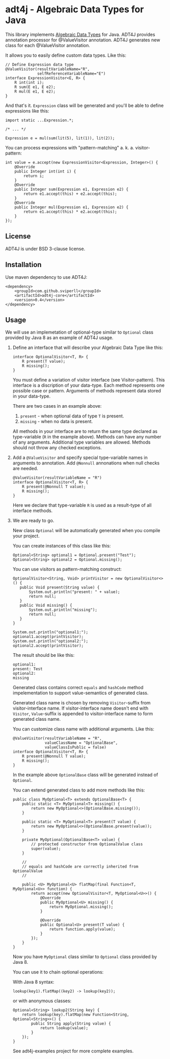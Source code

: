 adt4j - Algebraic Data Types for Java
=====================================

This library implements [Algebraic Data Types](http://en.wikipedia.org/wiki/Algebraic_data_type) for Java.
ADT4J provides annotation processor for @ValueVisitor annotation.
ADT4J generates new class for each @ValueVisitor annotation.

It allows you to easily define custom data types. Like this:

    // Define Expression data type
    @ValueVisitor(resultVariableName="R",
                  selfReferenceVariableName="E")
    interface ExpressionVisitor<E, R> {
        R int(int i);
        R sum(E e1, E e2);
        R mul(E e1, E e2);
    }

And that's it. `Expression` class will be generated and you'll be able to define expressions like this:

    import static ...Expression.*;

    /* ... */

    Expression e = mul(sum(lit(5), lit(1)), lit(2));

You can process expressions with "pattern-matching" a. k. a. visitor-pattern:

    int value = e.accept(new ExpressionVisitor<Expression, Integer>() {
        @Override
        public Integer int(int i) {
            return i;
        }
        @Override
        public Integer sum(Expression e1, Expression e2) {
            return e1.accept(this) + e2.accept(this);
        }
        @Override
        public Integer mul(Expression e1, Expression e2) {
            return e1.accept(this) * e2.accept(this);
        }
    });

License
-------

ADT4J is under BSD 3-clause license.

Installation
------------

Use maven dependency to use ADT4J:

    <dependency>
        <groupId>com.github.sviperll</groupId>
        <artifactId>adt4j-core</artifactId>
        <version>0.4</version>
    </dependency>

Usage
-----

We will use an implemetation of optional-type similar to `Optional` class provided by Java 8 as
an example of ADT4J usage.

 1. Define an interface that will describe your Algebraic Data Type like this:

        interface OptionalVisitor<T, R> {
            R present(T value);
            R missing();
        }

    You must define a variation of visitor interface (see Visitor-pattern).
    This interface is a discription of your data-type.
    Each method represents one possible case or pattern.
    Arguments of methods represent data stored in your data-type.

    There are two cases in an example above:

     1. `present` - when optional data of type `T` is present.
     2. `missing` - when no data is present.

    All methods in your interface are to return the same type declared as type-variable
    (`R` in the example above).
    Methods can have any number of any arguments.
    Additional type variables are allowed.
    Methods should not throw any checked exceptions.

 2. Add a `@ValueVisitor` and specify special type-variable names in arguments to annotation.
    Add `@Nonnull` annonations when null checks are needed.

        @ValueVisitor(resultVariableName = "R")
        interface OptionalVisitor<T, R> {
            R present(@Nonnull T value);
            R missing();
        }

    Here we declare that type-variable `R` is used as a result-type of all interface methods.

 3. We are ready to go.

    New class `Optional` will be automatically generated when you compile your project.

    You can create instances of this class like this:

        Optional<String> optional1 = Optional.present("Test");
        Optional<String> optional2 = Optional.missing();

    You can use visitors as pattern-matching construct:

        OptionalVisitor<String, Void> printVisitor = new OptionalVisitor<>() {
           public Void present(String value) {
               System.out.println("present: " + value);
               return null;
           }
           public Void missing() {
               System.out.println("missing");
               return null;
           }
        }

        System.out.println("optional1:");
        optional1.accept(printVisitor);
        System.out.println("optional2:");
        optional2.accept(printVisitor);

    The result should be like this:

        optional1:
        present: Test
        optional2:
        missing

    Generated class contains correct `equals` and `hashCode` method impelementation to support
    value-semantics of generated class.

    Generated class name is chosen by removing `Visitor`-suffix from visitor-interface name.
    If visitor-interface name doesn't end with `Visitor`, `Value`-suffix is appended
    to visitor-interface name to form generated class name.

    You can customize class name with additional arguments. Like this:

        @ValueVisitor(resultVariableName = "R",
                      valueClassName = "OptionalBase",
                      valueClassIsPublic = false)
        interface OptionalVisitor<T, R> {
            R present(@Nonnull T value);
            R missing();
        }

    In the example above `OptionalBase` class will be generated instead of `Optional`.

    You can extend generated class to add more methods like this:

        public class MyOptional<T> extends OptionalBase<T> {
            public static <T> MyOptional<T> missing() {
                return new MyOptional<>(OptionalBase.missing());
            }

            public static <T> MyOptional<T> present(T value) {
                return new MyOptional<>(OptionalBase.present(value));
            }

            private MyOptional(OptionalBase<T> value) {
                // protected constructor from OptionalValue class
                super(value);
            }

            //
            // equals and hashCode are correctly inherited from OptionalValue
            //

            public <U> MyOptional<U> flatMap(final Function<T, MyOptional<U>> function) {
                return accept(new OptionalVisitor<T, MyOptional<U>>() {
                    @Override
                    public MyOptional<U> missing() {
                        return MyOptional.missing();
                    }

                    @Override
                    public Optional<U> present(T value) {
                        return function.apply(value);
                    }
                });
            }
        }

    Now you have `MyOptional` class similar to `Optional` class provided by Java 8.

    You can use it to chain optional operations:

    With Java 8 syntax:

        lookup(key1).flatMap((key2) -> lookup(key2));

    or with anonymous classes:

        Optional<String> lookup2(String key) {
            return lookup(key).flatMap(new Function<String, Optional<String>>() {
                public String apply(String value) {
                    return lookup(value);
                }
            });
        }

    See adt4j-examples project for more complete examples.
